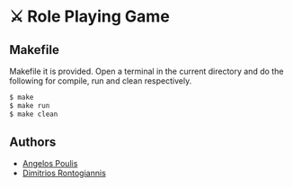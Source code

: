 # :crossed_swords: Role Playing Game




## Makefile

Makefile it is provided. Open a terminal in the current directory and do the following for compile, run and clean respectively.

```bash
$ make
$ make run
$ make clean
```

## Authors
* [Angelos Poulis](https://github.com/angelosps)
* [Dimitrios Rontogiannis](https://github.com/rondojim)
